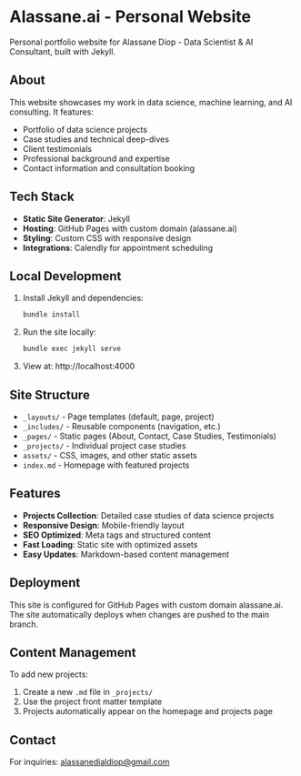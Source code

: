 # Alassane.ai - Personal Website

Personal portfolio website for Alassane Diop - Data Scientist & AI Consultant, built with Jekyll.

## About

This website showcases my work in data science, machine learning, and AI consulting. It features:
- Portfolio of data science projects
- Case studies and technical deep-dives
- Client testimonials
- Professional background and expertise
- Contact information and consultation booking

## Tech Stack

- **Static Site Generator**: Jekyll
- **Hosting**: GitHub Pages with custom domain (alassane.ai)
- **Styling**: Custom CSS with responsive design
- **Integrations**: Calendly for appointment scheduling

## Local Development

1. Install Jekyll and dependencies:
   ```bash
   bundle install
   ```

2. Run the site locally:
   ```bash
   bundle exec jekyll serve
   ```

3. View at: http://localhost:4000

## Site Structure

- `_layouts/` - Page templates (default, page, project)
- `_includes/` - Reusable components (navigation, etc.)
- `_pages/` - Static pages (About, Contact, Case Studies, Testimonials)
- `_projects/` - Individual project case studies
- `assets/` - CSS, images, and other static assets
- `index.md` - Homepage with featured projects

## Features

- **Projects Collection**: Detailed case studies of data science projects
- **Responsive Design**: Mobile-friendly layout
- **SEO Optimized**: Meta tags and structured content
- **Fast Loading**: Static site with optimized assets
- **Easy Updates**: Markdown-based content management

## Deployment

This site is configured for GitHub Pages with custom domain alassane.ai. The site automatically deploys when changes are pushed to the main branch.

## Content Management

To add new projects:
1. Create a new `.md` file in `_projects/`
2. Use the project front matter template
3. Projects automatically appear on the homepage and projects page

## Contact

For inquiries: alassanedialdiop@gmail.com